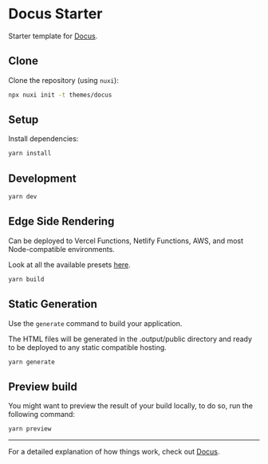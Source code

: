 # Docus Starter

Starter template for [Docus](https://docus.dev).

## Clone

Clone the repository (using `nuxi`):

```bash
npx nuxi init -t themes/docus
```

## Setup

Install dependencies:

```bash
yarn install
```

## Development

```bash
yarn dev
```

## Edge Side Rendering

Can be deployed to Vercel Functions, Netlify Functions, AWS, and most
Node-compatible environments.

Look at all the available presets
[here](https://v3.nuxtjs.org/guide/deploy/presets).

```bash
yarn build
```

## Static Generation

Use the `generate` command to build your application.

The HTML files will be generated in the .output/public directory and ready to be
deployed to any static compatible hosting.

```bash
yarn generate
```

## Preview build

You might want to preview the result of your build locally, to do so, run the
following command:

```bash
yarn preview
```

---

For a detailed explanation of how things work, check out
[Docus](https://docus.dev).

